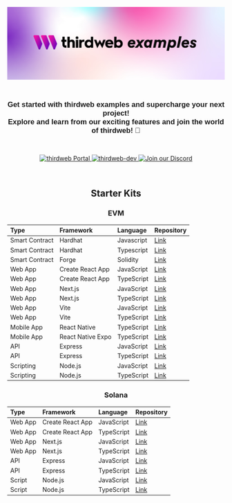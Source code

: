 <!-- Banner Image -->

![Thirdweb Examples Header](header-image.png)

<br />

<p align="center">
  <strong style="font-size: 1.2em; font-family: Arial, sans-serif;">
     Get started with thirdweb examples and supercharge your next project! <br /> Explore and learn from our exciting features and join the world of thirdweb! 🎉
  </strong>
</p>


<br />

<p align="center">
  <a href="https://portal.thirdweb.com/">
    <img src="https://img.shields.io/badge/thirdweb%20Portal-8A2BE2?style=for-the-badge&logoColor=white" alt="thirdweb Portal">
  </a>
  <a href="https://github.com/orgs/thirdweb-dev/repositories">
    <img src="https://img.shields.io/badge/thirdweb%20dev-8A2BE2?style=for-the-badge&logo=GitHub&logoColor=white" alt="thirdweb-dev">
  </a>
  <a href="https://discord.com/invite/thirdweb">
    <img src="https://img.shields.io/badge/Join%20our%20Discord-8A2BE2?style=for-the-badge&logo=discord&logoColor=white" alt="Join our Discord">
  </a>
</p>

<br />

<div align='center' >

## Starter Kits

### EVM

| Type           | Framework        | Language   | Repository                                                             |
| :------------- | :--------------- | :--------- | :-------------------------------------------------------------------------- |
| Smart Contract | Hardhat          | Javascript | [Link](https://github.com/thirdweb-example/hardhat-javascript-starter)      |
| Smart Contract | Hardhat          | Typescript | [Link](https://github.com/thirdweb-example/hardhat-typescript-starter)      |
| Smart Contract | Forge            | Solidity   | [Link](https://github.com/thirdweb-example/forge-starter)                   |
| Web App        | Create React App | JavaScript | [Link](https://github.com/thirdweb-example/cra-javascript-starter)          |
| Web App        | Create React App | TypeScript | [Link](https://github.com/thirdweb-example/cra-typescript-starter)          |
| Web App        | Next.js          | JavaScript | [Link](https://github.com/thirdweb-example/next-javascript-starter)         |
| Web App        | Next.js          | TypeScript | [Link](https://github.com/thirdweb-example/next-typescript-starter)         |
| Web App        | Vite             | JavaScript | [Link](https://github.com/thirdweb-example/vite-javascript-starter)         |
| Web App        | Vite             | TypeScript | [Link](https://github.com/thirdweb-example/vite-typescript-starter)         |
| Mobile App     | React Native     | TypeScript | [Link](https://github.com/thirdweb-example/react-native-typescript-starter) |
| Mobile App     | React Native Expo| TypeScript | [Link](https://github.com/thirdweb-example/react-native-expo-starter) |
| API            | Express          | JavaScript | [Link](https://github.com/thirdweb-example/express-javascript-starter)      |
| API            | Express          | TypeScript | [Link](https://github.com/thirdweb-example/express-typescript-starter)      |
| Scripting      | Node.js          | JavaScript | [Link](https://github.com/thirdweb-example/node-javascript-starter)         |
| Scripting      | Node.js          | TypeScript | [Link](https://github.com/thirdweb-example/node-typescript-starter)         |

### Solana

| Type    | Framework        | Language   | Repository                                                               |
| :------ | :--------------- | :--------- | :---------------------------------------------------------------------------- |
| Web App | Create React App | JavaScript | [Link](https://github.com/thirdweb-example/cra-javascript-solana-starter)     |
| Web App | Create React App | TypeScript | [Link](https://github.com/thirdweb-example/cra-typescript-solana-starter)     |
| Web App | Next.js          | JavaScript | [Link](https://github.com/thirdweb-example/next-javascript-solana-starter)    |
| Web App | Next.js          | TypeScript | [Link](https://github.com/thirdweb-example/next-typescript-solana-starter)    |
| API     | Express          | JavaScript | [Link](https://github.com/thirdweb-example/express-javascript-solana-starter) |
| API     | Express          | TypeScript | [Link](https://github.com/thirdweb-example/express-typescript-solana-starter) |
| Script  | Node.js          | JavaScript | [Link](https://github.com/thirdweb-example/node-javascript-solana-starter)    |
| Script  | Node.js          | TypeScript | [Link](https://github.com/thirdweb-example/node-typescript-solana-starter)    |

</div>
